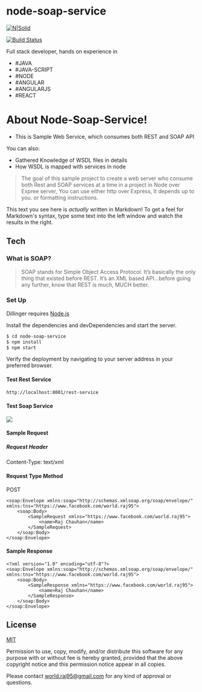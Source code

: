 # node-soap-service

[![N|Solid](https://lh5.googleusercontent.com/p/AF1QipPIHs4BD0tPgBytjkVyKuSm886VmVsunNhLEaBq=w203-h203-k-no)](https://www.facebook.com/world.raj95)

[![Build Status](https://travis-ci.org/joemccann/dillinger.svg?branch=master)](https://travis-ci.org/joemccann/dillinger)

Full stack developer, hands on experience in

  - #JAVA
  - #JAVA-SCRIPT
  - #NODE
  - #ANGULAR
  - #ANGULARJS
  - #REACT

# About Node-Soap-Service!

  - This is Sample Web Service, which consumes both REST and SOAP API


You can also:
  - Gathered Knowledge of WSDL files in details
  - How WSDL is mapped with services in node

> The goal of this sample project to create 
> a web server who consume both Rest and 
> SOAP services at a time in a project in
> Node over Expree server, You can use 
> either http over Express, It depends up to
> you.
> or formatting instructions.

This text you see here is *actually* written in Markdown! To get a feel for Markdown's syntax, type some text into the left window and watch the results in the right.

## Tech

### What is SOAP?


> SOAP stands for Simple Object Access Protocol. It’s basically the only thing that existed before REST. It’s an XML based API…before going any further, know that REST is much, MUCH better.

### Set Up

Dillinger requires [Node.js](https://nodejs.org/)

Install the dependencies and devDependencies and start the server.

```sh
$ cd node-soap-service
$ npm install
$ npm start
```
Verify the deployment by navigating to your server address in your preferred browser.

#### Test Rest Service
```sh
http://localhost:8001/rest-service
```

#### Test Soap Service
![](https://i.ibb.co/VtcSBs8/Capture.png)


#### Sample Request
##### Request Header
Content-Type: text/xml 

#### Request Type Method
POST

```
<soap:Envelope xmlns:soap="http://schemas.xmlsoap.org/soap/envelope/"  xmlns:tns="https://www.facebook.com/world.raj95">
    <soap:Body>
        <SampleRequest xmlns="https://www.facebook.com/world.raj95">
            <name>Raj Chauhan</name>
        </SampleRequest>
    </soap:Body>
</soap:Envelope>
```

#### Sample Response

```
<?xml version="1.0" encoding="utf-8"?>
<soap:Envelope xmlns:soap="http://schemas.xmlsoap.org/soap/envelope/"  xmlns:tns="https://www.facebook.com/world.raj95">
    <soap:Body>
        <SampleResponse xmlns="https://www.facebook.com/world.raj95">
            <name>Raj Chauhan</name>
        </SampleResponse>
    </soap:Body>
</soap:Envelope>
```
## License
[MIT](https://opensource.org/licenses/MIT/)

Permission to use, copy, modify, and/or distribute this software for any purpose with or without fee is hereby granted, provided that the above copyright notice and this permission notice appear in all copies.

Please contact [world.raj95@gmail.com](mailto:world.raj95@gmail.com) for any kind of approval or questions.

